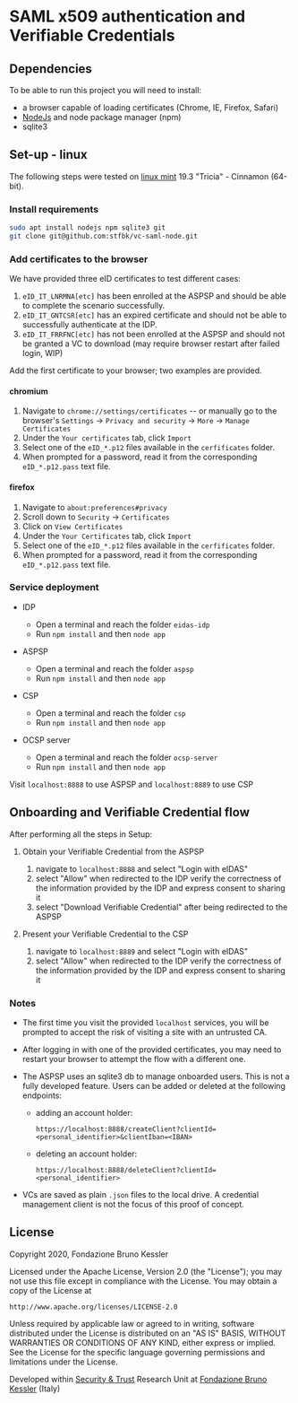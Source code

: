 # SAML x509 authentication and Verifiable Credentials

## Dependencies

To be able to run this project you will need to install:

- a browser capable of loading certificates (Chrome, IE, Firefox, Safari)
- [NodeJs](https://nodejs.org/en/download/) and node package manager (npm)
- sqlite3

## Set-up - linux

The following steps were tested on [linux mint](https://www.linuxmint.com/) 19.3 "Tricia" - Cinnamon (64-bit).

### Install requirements

```bash
sudo apt install nodejs npm sqlite3 git
git clone git@github.com:stfbk/vc-saml-node.git
```

### Add certificates to the browser

We have provided three eID certificates to test different cases:

1. `eID_IT_LNRMNA[etc]` has been enrolled at the ASPSP and should be able to complete the scenario successfully.
1. `eID_IT_GNTCSR[etc]` has an expired certificate and should not be able to successfully authenticate at the IDP.
1. `eID_IT_FRRFNC[etc]` has not been enrolled at the ASPSP and should not be granted a VC to download (may require browser restart after failed login, WIP)

Add the first certificate to your browser; two examples are provided.

#### chromium

1. Navigate to `chrome://settings/certificates` -- or manually go to the browser's `Settings` -> `Privacy and security` -> `More` -> `Manage Certificates`
1. Under the `Your certificates` tab, click `Import`
1. Select one of the `eID_*.p12` files available in the `cerfificates` folder.
1. When prompted for a password, read it from the corresponding `eID_*.p12.pass` text file.

#### firefox

1. Navigate to `about:preferences#privacy`
1. Scroll down to `Security` -> `Certificates`
1. Click on `View Certificates`
1. Under the `Your Certificates` tab, click `Import`
1. Select one of the `eID_*.p12` files available in the `cerfificates` folder.
1. When prompted for a password, read it from the corresponding `eID_*.p12.pass` text file.


### Service deployment

- IDP
  - Open a terminal and reach the folder `eidas-idp`
  - Run `npm install` and then `node app`


- ASPSP
  - Open a terminal and reach the folder `aspsp`
  - Run `npm install` and then `node app`


- CSP
  - Open a terminal and reach the folder `csp`
  - Run `npm install` and then `node app`


- OCSP server
  - Open a terminal and reach the folder `ocsp-server`
  - Run `npm install` and then `node app`


Visit `localhost:8888` to use ASPSP and `localhost:8889` to use CSP

## Onboarding and Verifiable Credential flow

After performing all the steps in Setup:

1. Obtain your Verifiable Credential from the ASPSP
    1. navigate to `localhost:8888` and select "Login with eIDAS"
    1. select "Allow" when redirected to the IDP verify the correctness of the information provided by the IDP and express consent to sharing it
    1. select "Download Verifiable Credential" after being redirected to the ASPSP

1. Present your Verifiable Credential to the CSP
    1. navigate to `localhost:8889` and select "Login with eIDAS"
    1. select "Allow" when redirected to the IDP verify the correctness of the information provided by the IDP and express consent to sharing it

### Notes

- The first time you visit the provided `localhost` services, you will be prompted to accept the risk of visiting a site with an untrusted CA.

- After logging in with one of the provided certificates, you may need to restart your browser to attempt the flow with a different one.

- The ASPSP uses an sqlite3 db to manage onboarded users. This is not a fully developed feature. Users can be added or deleted at the following endpoints:
  - adding an account holder:

    `https://localhost:8888/createClient?clientId=<personal_identifier>&clientIban=<IBAN>`
  - deleting an account holder:

    `https://localhost:8888/deleteClient?clientId=<personal_identifier>`

- VCs are saved as plain `.json` files to the local drive. A credential management client is not the focus of this proof of concept.

## License
Copyright 2020, Fondazione Bruno Kessler

Licensed under the Apache License, Version 2.0 (the "License"); you may not use this file except in compliance with the License. You may obtain a copy of the License at

```
http://www.apache.org/licenses/LICENSE-2.0
```

Unless required by applicable law or agreed to in writing, software distributed under the License is distributed on an "AS IS" BASIS, WITHOUT WARRANTIES OR CONDITIONS OF ANY KIND, either express or implied. See the License for the specific language governing permissions and limitations under the License.

Developed within [Security & Trust](https://stfbk.github.io/) Research Unit at [Fondazione Bruno Kessler](https://www.fbk.eu/en/) (Italy)
